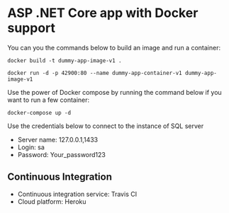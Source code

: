 # ASP .NET Core app with Docker support
You can you the commands below to build an image and run a container:

`docker build -t dummy-app-image-v1 .`

`docker run -d -p 42900:80 --name dummy-app-container-v1 dummy-app-image-v1`

Use the power of Docker compose by running the command below if you want to run a few container:

`docker-compose up -d`

Use the credentials below to connect to the instance of SQL server
- Server name: 127.0.0.1,1433
- Login: sa
- Password: Your_password123

## Continuous Integration
- Continuous integration service: Travis CI
- Cloud platform: Heroku